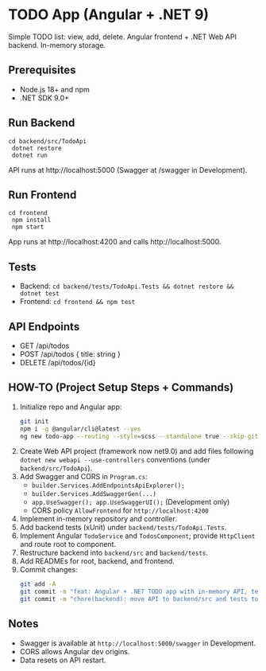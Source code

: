 # TODO App (Angular + .NET 9)

Simple TODO list: view, add, delete. Angular frontend + .NET Web API backend. In-memory storage.

## Prerequisites
- Node.js 18+ and npm
- .NET SDK 9.0+

## Run Backend
```
cd backend/src/TodoApi
 dotnet restore
 dotnet run
```
API runs at http://localhost:5000 (Swagger at /swagger in Development).

## Run Frontend
```
cd frontend
 npm install
 npm start
```
App runs at http://localhost:4200 and calls http://localhost:5000.

## Tests
- Backend: `cd backend/tests/TodoApi.Tests && dotnet restore && dotnet test`
- Frontend: `cd frontend && npm test`

## API Endpoints
- GET /api/todos
- POST /api/todos { title: string }
- DELETE /api/todos/{id}

## HOW-TO (Project Setup Steps + Commands)
1. Initialize repo and Angular app:
   ```bash
   git init
   npm i -g @angular/cli@latest --yes
   ng new todo-app --routing --style=scss --standalone true --skip-git --directory "frontend" --strict true --ssr false
   ```
2. Create Web API project (framework now net9.0) and add files following `dotnet new webapi --use-controllers` conventions (under `backend/src/TodoApi`).
3. Add Swagger and CORS in `Program.cs`:
   - `builder.Services.AddEndpointsApiExplorer();`
   - `builder.Services.AddSwaggerGen(...)`
   - `app.UseSwagger(); app.UseSwaggerUI();` (Development only)
   - CORS policy `AllowFrontend` for `http://localhost:4200`
4. Implement in-memory repository and controller.
5. Add backend tests (xUnit) under `backend/tests/TodoApi.Tests`.
6. Implement Angular `TodoService` and `TodosComponent`; provide `HttpClient` and route root to component.
7. Restructure backend into `backend/src` and `backend/tests`.
8. Add READMEs for root, backend, and frontend.
9. Commit changes:
   ```bash
   git add -A
   git commit -m "feat: Angular + .NET TODO app with in-memory API, tests, and README"
   git commit -m "chore(backend): move API to backend/src and tests to backend/tests; add READMEs and update solution"
   ```

## Notes
- Swagger is available at `http://localhost:5000/swagger` in Development.
- CORS allows Angular dev origins.
- Data resets on API restart.
